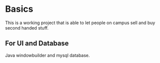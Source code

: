 # Basics
This is a working project that is able to let people on campus sell and buy second handed stuff. 
## For UI and Database
Java windowbuilder and mysql database.
